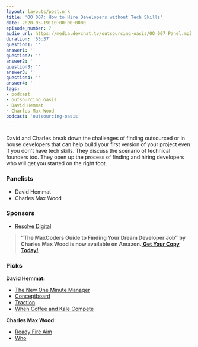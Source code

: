 ```yaml
---
layout: layouts/post.njk
title: 'OO 007: How to Hire Developers without Tech Skills'
date: 2020-05-19T10:00:00+0000
episode_number: 7
audio_url: https://media.devchat.tv/outsourcing-oasis/OO_007_Panel.mp3
duration: '55:37'
question1: ''
answer1: ''
question2: ''
answer2: ''
question3: ''
answer3: ''
question4: ''
answer4: ''
tags:
- podcast
- outsourcing_oasis
- David Hemmat
- Charles Max Wood
podcast: 'outsourcing-oasis'

---
```

David and Charles break down the challenges of finding outsourced or in house developers that can help build your first version of your project even if you don't have tech skills. They discuss the scenario of technical founders too. They open up the process of finding and hiring developers who will get you started on the right foot.

### **Panelists**

* David Hemmat
* Charles Max Wood

### **Sponsors**

* [Resolve Digital](https://resolve.digital/?utm_source=ooasis-&utm_medium=podcast&utm_content=20200413-sponsor)

> **"The MaxCoders Guide to Finding Your Dream Developer Job" by Charles Max Wood is now available on Amazon.**[ **Get Your Copy Today!**](https://www.amazon.com/gp/product/B081MBL5C9/ref=as_li_ss_tl?ie=UTF8&linkCode=sl1&tag=devchattv-20&linkId=9d61363241636e2546ef46abba198746&language=en_US)

### **Picks**

**David Hemmat:**

* [The New One Minute Manager ](https://amzn.to/3cdgr5Z)
* [Conceptboard](https://conceptboard.com/)
* [Traction](https://amzn.to/3fpCIQ7)
* [When Coffee and Kale Compete](http://www.whencoffeeandkalecompete.com/)

**Charles Max Wood:**

* [Ready Fire Aim](https://amzn.to/2SIM2Vw)
* [Who](https://amzn.to/2Wx2n0C)